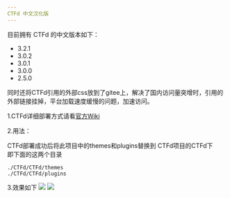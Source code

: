 ```yaml
---
CTFd 中文汉化版
---
```

目前拥有 CTFd 的中文版本如下：

- 3.2.1
- 3.0.2
- 3.0.1
- 3.0.0
- 2.5.0

同时还将CTFd引用的外部css放到了gitee上，解决了国内访问量突增时，引用的外部链接挂掉，平台加载速度缓慢的问题，加速访问。


1.CTFd详细部署方式请看[官方Wiki](https://docs.ctfd.io/)

2.用法：

CTFd部署成功后将此项目中的themes和plugins替换到 CTFd项目的CTFd下<br>
即下面的这两个目录
```
./CTFd/CTFd/themes
./CTFd/CTFd/plugins
```
3.效果如下
![](https://ht0ruial-1258343929.cos.ap-guangzhou.myqcloud.com/github/1.png)
![](https://ht0ruial-1258343929.cos.ap-guangzhou.myqcloud.com/github/2.png)
